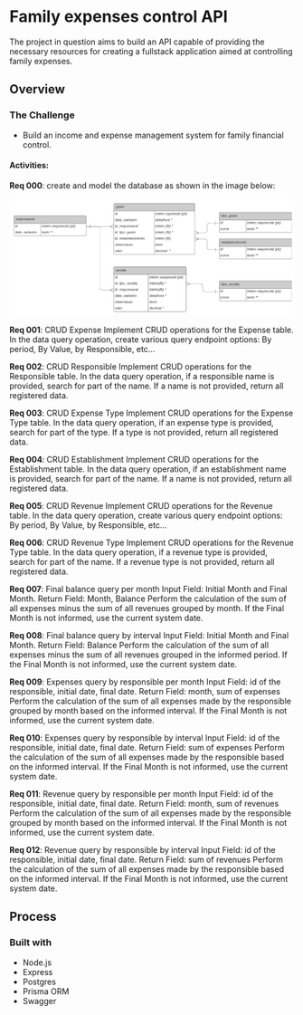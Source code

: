 # Family expenses control API

The project in question aims to build an API capable of providing the necessary resources for creating a fullstack application aimed at controlling family expenses.

## Overview

### The Challenge

- Build an income and expense management system for family financial control.

#### Activities:

**Req 000**: create and model the database as shown in the image below:

<img src="/assets/model.png">

**Req 001**: CRUD Expense Implement CRUD operations for the Expense table. In the data query operation, create various query endpoint options: By period, By Value, by Responsible, etc…

**Req 002**: CRUD Responsible Implement CRUD operations for the Responsible table. In the data query operation, if a responsible name is provided, search for part of the name. If a name is not provided, return all registered data.

**Req 003**: CRUD Expense Type Implement CRUD operations for the Expense Type table. In the data query operation, if an expense type is provided, search for part of the type. If a type is not provided, return all registered data.

**Req 004**: CRUD Establishment Implement CRUD operations for the Establishment table. In the data query operation, if an establishment name is provided, search for part of the name. If a name is not provided, return all registered data.

**Req 005**: CRUD Revenue Implement CRUD operations for the Revenue table. In the data query operation, create various query endpoint options: By period, By Value, by Responsible, etc…

**Req 006**: CRUD Revenue Type Implement CRUD operations for the Revenue Type table. In the data query operation, if a revenue type is provided, search for part of the name. If a revenue type is not provided, return all registered data.

**Req 007**: Final balance query per month Input Field: Initial Month and Final Month. Return Field: Month, Balance Perform the calculation of the sum of all expenses minus the sum of all revenues grouped by month. If the Final Month is not informed, use the current system date.

**Req 008**: Final balance query by interval Input Field: Initial Month and Final Month. Return Field: Balance Perform the calculation of the sum of all expenses minus the sum of all revenues grouped in the informed period. If the Final Month is not informed, use the current system date.

**Req 009**: Expenses query by responsible per month Input Field: id of the responsible, initial date, final date. Return Field: month, sum of expenses Perform the calculation of the sum of all expenses made by the responsible grouped by month based on the informed interval. If the Final Month is not informed, use the current system date.

**Req 010**: Expenses query by responsible by interval Input Field: id of the responsible, initial date, final date. Return Field: sum of expenses Perform the calculation of the sum of all expenses made by the responsible based on the informed interval. If the Final Month is not informed, use the current system date.

**Req 011**: Revenue query by responsible per month Input Field: id of the responsible, initial date, final date. Return Field: month, sum of revenues Perform the calculation of the sum of all expenses made by the responsible grouped by month based on the informed interval. If the Final Month is not informed, use the current system date.

**Req 012**: Revenue query by responsible by interval Input Field: id of the responsible, initial date, final date. Return Field: sum of revenues Perform the calculation of the sum of all expenses made by the responsible based on the informed interval. If the Final Month is not informed, use the current system date.

## Process

### Built with

- Node.js
- Express
- Postgres
- Prisma ORM
- Swagger
